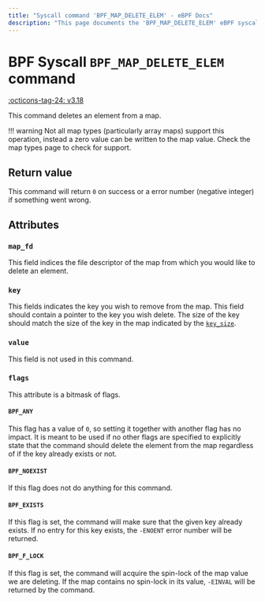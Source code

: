 ```yaml
---
title: "Syscall command 'BPF_MAP_DELETE_ELEM' - eBPF Docs"
description: "This page documents the 'BPF_MAP_DELETE_ELEM' eBPF syscall command, including its defintion, usage, program types that can use it, and examples."
---
```

# BPF Syscall `BPF_MAP_DELETE_ELEM` command

<!-- [FEATURE_TAG](BPF_MAP_DELETE_ELEM) -->
[:octicons-tag-24: v3.18](https://github.com/torvalds/linux/commit/db20fd2b01087bdfbe30bce314a198eefedcc42e)
<!-- [/FEATURE_TAG] -->

This command deletes an element from a map.

!!! warning
    Not all map types (particularly array maps) support this operation, instead a zero value can be written to the map value. Check the map types page to check for support.

## Return value

This command will return `0` on success or a error number (negative integer) if something went wrong.

## Attributes
### `map_fd`

This field indices the file descriptor of the map from which you would like to delete an element.

### `key`

This fields indicates the key you wish to remove from the map. This field should contain a pointer to the key you wish delete. The size of the key should match the size of the key in the map indicated by the [`key_size`](../syscall/BPF_MAP_CREATE.md#value_size).
		
### `value`

This field is not used in this command.
			
### `flags`

This attribute is a bitmask of flags.

#### `BPF_ANY`

This flag has a value of `0`, so setting it together with another flag has no impact. It is meant to be used if no other flags are specified to explicitly state that the command should delete the element from the map regardless of if the key already exists or not.

#### `BPF_NOEXIST`

If this flag does not do anything for this command.

#### `BPF_EXISTS`

If this flag is set, the command will make sure that the given key already exists. If no entry for this key exists, the `-ENOENT` error number will be returned.

#### `BPF_F_LOCK`

If this flag is set, the command will acquire the spin-lock of the map value we are deleting. If the map contains no spin-lock in its value, `-EINVAL` will be returned by the command.
